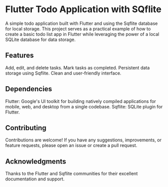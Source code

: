 # Flutter Todo Application with SQflite


A simple todo application built with Flutter and using the Sqflite database for local storage.
This project serves as a practical example of how to create a basic todo list app in Flutter while leveraging the power of a local SQLite database for data storage.

## Features
Add, edit, and delete tasks.
Mark tasks as completed.
Persistent data storage using Sqflite.
Clean and user-friendly interface.
## Dependencies
Flutter: Google's UI toolkit for building natively compiled applications for mobile, web, and desktop from a single codebase.
Sqflite: SQLite plugin for Flutter.
## Contributing
Contributions are welcome! If you have any suggestions, improvements, or feature requests, please open an issue or create a pull request.
## Acknowledgments
Thanks to the Flutter and Sqflite communities for their excellent documentation and support.
